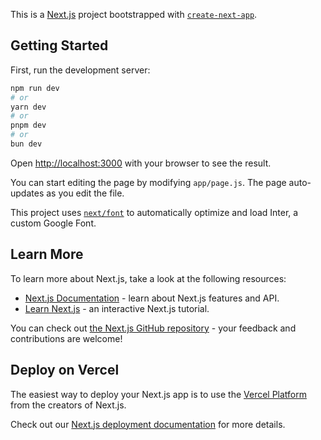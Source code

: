  This is a [Next.js](https://nextjs.org/) project bootstrapped with [`create-next-app`](https://github.com/vercel/next.js/tree/canary/packages/create-next-app).

## Getting Started

First, run the development server:

```bash
npm run dev
# or
yarn dev
# or
pnpm dev
# or
bun dev
```

Open [http://localhost:3000](http://localhost:3000) with your browser to see the result.

You can start editing the page by modifying `app/page.js`. The page auto-updates as you edit the file.

This project uses [`next/font`](https://nextjs.org/docs/basic-features/font-optimization) to automatically optimize and load Inter, a custom Google Font.

## Learn More

To learn more about Next.js, take a look at the following resources:

- [Next.js Documentation](https://nextjs.org/docs) - learn about Next.js features and API.
- [Learn Next.js](https://nextjs.org/learn) - an interactive Next.js tutorial.

You can check out [the Next.js GitHub repository](https://github.com/vercel/next.js/) - your feedback and contributions are welcome!

## Deploy on Vercel

The easiest way to deploy your Next.js app is to use the [Vercel Platform](https://vercel.com/new?utm_medium=default-template&filter=next.js&utm_source=create-next-app&utm_campaign=create-next-app-readme) from the creators of Next.js.

Check out our [Next.js deployment documentation](https://nextjs.org/docs/deployment) for more details.


```javascript\n//Develop by Vijay Dabhi\nimport React from 'react';\nimport { Avatar, Card, CardHeader, CardBody, CardFooter, Button, Text, Link } from '@nextui-org/react';\n\nexport default function App() {\n  return (\n    <div className=\"bg-black flex justify-center items-center h-screen\">\n      <Card className=\"max-w-md shadow-lg rounded-xl bg-gray-800 border border-gray-700\">\n        <CardHeader className=\"flex flex-col items-center px-4 py-6\">\n          <Avatar\n            src=\"https://i.pravatar.cc/300?u=a042581f4e29026709d\"\n            bordered\n            radius=\"full\"\n            size=\"xl\"\n          />\n          <Text h4 className=\"mt-2 text-white font-bold\">\n            Jane Doe\n          </Text>\n          <Text className=\"text-gray-400 mt-1\">\n            Web Developer\n          </Text>\n        </CardHeader>\n        <CardBody className=\"px-4 py-5\">\n          <Text className=\"text-gray-400\">\n            Lorem ipsum dolor sit amet, consectetur adipiscing elit. Maecenas sed diam eget risus varius blandit sit amet non magna.\n          </Text>\n        </CardBody>\n        <CardFooter className=\"flex justify-between items-center px-4 py-3\">\n          <Link href=\"#\" className=\"text-white font-bold\">\n            View Profile\n          </Link>\n          <Button color=\"primary\" variant=\"flat\" className=\"text-white\">\n            Follow\n          </Button>\n        </CardFooter>\n      </Card>\n    </div>\n  );\n}\n\n
